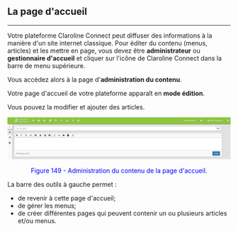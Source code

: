## La page d'accueil

---

Votre plateforme Claroline Connect peut diffuser des informations à la manière d'un site internet classique. Pour éditer du contenu \(menus, articles\) et les mettre en page, vous devez être **administrateur** ou **gestionnaire d'accueil** et cliquer sur l'icône de Claroline Connect dans la barre de menu supérieure.

Vous accédez alors à la page d'**administration du contenu**.

Votre page d'accueil de votre plateforme apparaît en **mode édition**.

Vous pouvez la modifier et ajouter des articles.

![](images/fig149.png)

<p style="text-align: center; color: blue">Figure 149 - Administration du contenu de la page d'accueil.</p>

La barre des outils à gauche permet :

* de revenir à cette page d'accueil;
* de gérer les menus;
* de créer différentes pages qui peuvent contenir un ou plusieurs articles et\/ou menus.

